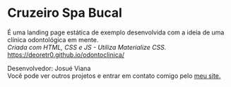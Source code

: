 # Cruzeiro Spa Bucal

É uma landing page estática de exemplo desenvolvida com a ideia de uma clínica odontológica em mente.<br>
*Criada com HTML, CSS e JS - Utiliza Materialize CSS.*<br>
https://deoretr0.github.io/odontoclinica/

Desenvolvedor: Josué Viana<br>
Você pode ver outros projetos e entrar em contato comigo pelo [meu site.](http://josueviana.com)

